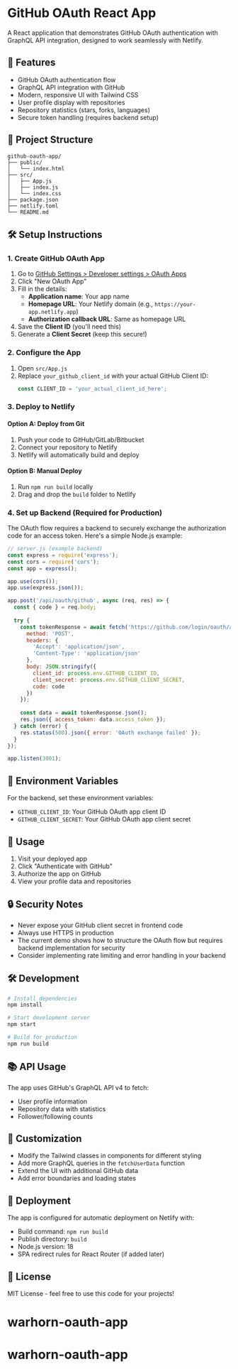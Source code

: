 # GitHub OAuth React App

A React application that demonstrates GitHub OAuth authentication with GraphQL API integration, designed to work seamlessly with Netlify.

## 🚀 Features

- GitHub OAuth authentication flow
- GraphQL API integration with GitHub
- Modern, responsive UI with Tailwind CSS
- User profile display with repositories
- Repository statistics (stars, forks, languages)
- Secure token handling (requires backend setup)

## 📁 Project Structure

```
github-oauth-app/
├── public/
│   └── index.html
├── src/
│   ├── App.js
│   ├── index.js
│   └── index.css
├── package.json
├── netlify.toml
└── README.md
```

## 🛠️ Setup Instructions

### 1. Create GitHub OAuth App

1. Go to [GitHub Settings > Developer settings > OAuth Apps](https://github.com/settings/developers)
2. Click "New OAuth App"
3. Fill in the details:
   - **Application name**: Your app name
   - **Homepage URL**: Your Netlify domain (e.g., `https://your-app.netlify.app`)
   - **Authorization callback URL**: Same as homepage URL
4. Save the **Client ID** (you'll need this)
5. Generate a **Client Secret** (keep this secure!)

### 2. Configure the App

1. Open `src/App.js`
2. Replace `your_github_client_id` with your actual GitHub Client ID:
   ```javascript
   const CLIENT_ID = 'your_actual_client_id_here';
   ```

### 3. Deploy to Netlify

#### Option A: Deploy from Git
1. Push your code to GitHub/GitLab/Bitbucket
2. Connect your repository to Netlify
3. Netlify will automatically build and deploy

#### Option B: Manual Deploy
1. Run `npm run build` locally
2. Drag and drop the `build` folder to Netlify

### 4. Set up Backend (Required for Production)

The OAuth flow requires a backend to securely exchange the authorization code for an access token. Here's a simple Node.js example:

```javascript
// server.js (example backend)
const express = require('express');
const cors = require('cors');
const app = express();

app.use(cors());
app.use(express.json());

app.post('/api/oauth/github', async (req, res) => {
  const { code } = req.body;
  
  try {
    const tokenResponse = await fetch('https://github.com/login/oauth/access_token', {
      method: 'POST',
      headers: {
        'Accept': 'application/json',
        'Content-Type': 'application/json'
      },
      body: JSON.stringify({
        client_id: process.env.GITHUB_CLIENT_ID,
        client_secret: process.env.GITHUB_CLIENT_SECRET,
        code: code
      })
    });
    
    const data = await tokenResponse.json();
    res.json({ access_token: data.access_token });
  } catch (error) {
    res.status(500).json({ error: 'OAuth exchange failed' });
  }
});

app.listen(3001);
```

## 🔧 Environment Variables

For the backend, set these environment variables:
- `GITHUB_CLIENT_ID`: Your GitHub OAuth app client ID
- `GITHUB_CLIENT_SECRET`: Your GitHub OAuth app client secret

## 📱 Usage

1. Visit your deployed app
2. Click "Authenticate with GitHub"
3. Authorize the app on GitHub
4. View your profile data and repositories

## 🔒 Security Notes

- Never expose your GitHub client secret in frontend code
- Always use HTTPS in production
- The current demo shows how to structure the OAuth flow but requires backend implementation for security
- Consider implementing rate limiting and error handling in your backend

## 🛠️ Development

```bash
# Install dependencies
npm install

# Start development server
npm start

# Build for production
npm run build
```

## 📚 API Usage

The app uses GitHub's GraphQL API v4 to fetch:
- User profile information
- Repository data with statistics
- Follower/following counts

## 🎨 Customization

- Modify the Tailwind classes in components for different styling
- Add more GraphQL queries in the `fetchUserData` function
- Extend the UI with additional GitHub data
- Add error boundaries and loading states

## 🚀 Deployment

The app is configured for automatic deployment on Netlify with:
- Build command: `npm run build`
- Publish directory: `build`
- Node.js version: 18
- SPA redirect rules for React Router (if added later)

## 📄 License

MIT License - feel free to use this code for your projects!
# warhorn-oauth-app
# warhorn-oauth-app
